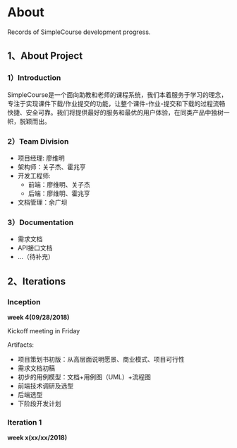 # About

Records of SimpleCourse development progress.

## 1、About Project

### 1）Introduction

SimpleCourse是一个面向助教和老师的课程系统，我们本着服务于学习的理念，专注于实现课件下载/作业提交的功能，让整个课件-作业-提交和下载的过程流畅快捷、安全可靠。我们将提供最好的服务和最优的用户体验，在同类产品中独树一帜，脱颖而出。

### 2）Team Division

- 项目经理: 廖维明
- 架构师：关子杰、霍兆亨
- 开发工程师:
  - 前端：廖维明、关子杰
  - 后端：廖维明、霍兆亨
- 文档管理：余广坝


### 3）Documentation

- 需求文档
- API接口文档
- …（待补充）

## 2、Iterations

### Inception
**week 4(09/28/2018)**

Kickoff meeting in Friday 

Artifacts:

- 项目策划书初版：从高层面说明愿景、商业模式、项目可行性
- 需求文档初稿
- 初步的用例模型：文档+用例图（UML）+流程图
- 前端技术调研及选型
- 后端选型
- 下阶段开发计划

### Iteration 1

**week x(xx/xx/2018)**

